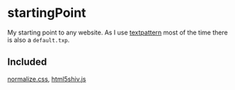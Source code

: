 # startingPoint
My starting point to any website. As I use [textpattern](http://textpattern.com) most of the time there is also a `default.txp`.

## Included
[normalize.css](http://necolas.github.com/normalize.css/),
[html5shiv.js](https://github.com/aFarkas/html5shiv)